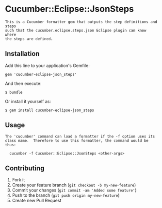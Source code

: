 # Cucumber::Eclipse::JsonSteps

    This is a Cucumber formatter gem that outputs the step definitions and steps
    such that the cucumber.eclipse.steps.json Eclipse plugin can know where
    the steps are defined.

## Installation

Add this line to your application's Gemfile:

    gem 'cucumber-eclipse-json_steps'

And then execute:

    $ bundle

Or install it yourself as:

    $ gem install cucumber-eclipse-json_steps

## Usage

    The 'cucumber' command can load a formatter if the -f option uses its
    class name.  Therefore to use this formatter, the command would be thus:

      cucumber -f Cucumber::Eclipse::JsonSteps <other-args>

## Contributing

1. Fork it
2. Create your feature branch (`git checkout -b my-new-feature`)
3. Commit your changes (`git commit -am 'Added some feature'`)
4. Push to the branch (`git push origin my-new-feature`)
5. Create new Pull Request
